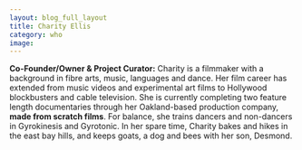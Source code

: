 ```yaml
---
layout: blog_full_layout
title: Charity Ellis
category: who
image: 
---
```


**Co-Founder/Owner & Project Curator:** Charity is a filmmaker with a background in fibre arts, music, languages and dance. Her film career has extended from music videos and experimental art films to Hollywood blockbusters and cable television. She is currently completing two feature length documentaries through her Oakland-based production company, __made from scratch films__. For balance, she trains dancers and non-dancers in Gyrokinesis and Gyrotonic. In her spare time, Charity bakes and hikes in the east bay hills, and keeps goats, a dog and bees with her son, Desmond.


